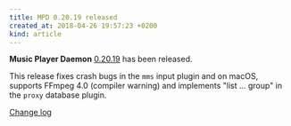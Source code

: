 ```yaml
---
title: MPD 0.20.19 released
created_at: 2018-04-26 19:57:23 +0200
kind: article
---
```


**Music Player Daemon**
[0.20.19](http://www.musicpd.org/download/mpd/0.20/mpd-0.20.19.tar.xz)
has been released.

This release fixes crash bugs in the `mms` input plugin and on macOS,
supports FFmpeg 4.0 (compiler warning) and implements "list ... group"
in the `proxy` database plugin.

[Change log](https://raw.githubusercontent.com/MusicPlayerDaemon/MPD/v0.20.19/NEWS)
